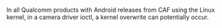 In all Qualcomm products with Android releases from CAF using the Linux kernel, in a camera driver ioctl, a kernel overwrite can potentially occur.